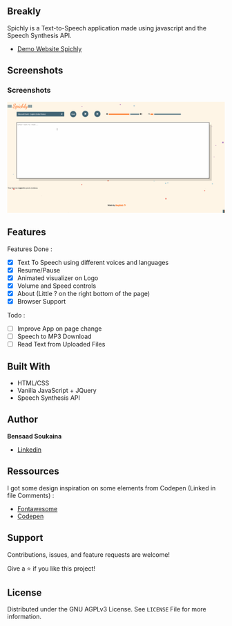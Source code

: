 ## Breakly

Spichly is a Text-to-Speech application made using javascript and the Speech Synthesis API.

- [Demo Website Spichly](https://nagisoft.github.io/spichly/)

## Screenshots

### Screenshots

![Screenshot](./spichly.gif)

## Features

Features Done :

- [x] Text To Speech using different voices and languages
- [x] Resume/Pause
- [x] Animated visualizer on Logo
- [x] Volume and Speed controls
- [x] About (Little ? on the right bottom of the page)
- [x] Browser Support

Todo :

- [ ] Improve App on page change
- [ ] Speech to MP3 Download
- [ ] Read Text from Uploaded Files

## Built With

- HTML/CSS
- Vanilla JavaScript + JQuery
- Speech Synthesis API

## Author

**Bensaad Soukaina**

- [Linkedin](https://www.linkedin.com/in/soukaina-bensaad/ "Linkedin")

## Ressources

I got some design inspiration on some elements from Codepen (Linked in file Comments) :

- [Fontawesome](https://www.fontawesome.com/ "Fontawesome")
- [Codepen](https://codepen.io/trending "Codepen")

## Support

Contributions, issues, and feature requests are welcome!

Give a ⭐️ if you like this project!

## License

Distributed under the GNU AGPLv3 License. See `LICENSE` File for more information.
